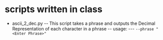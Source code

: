 # scripts written in class


- ascii_2_dec.py 
-- This script takes a phrase and outputs the Decimal Representation of each character in a phrase
-- usage:
--- `--phrase "<Enter Phrase>"`